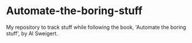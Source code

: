 # Automate-the-boring-stuff

My repository to track stuff while following the book, 'Automate the boring stuff', by Al Sweigert.
